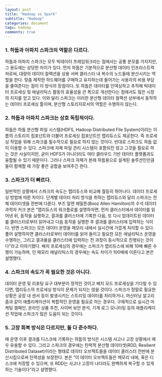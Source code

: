 ```yaml
---
layout: post
title: "Hadoop vs Spark"
subtitle: "Hadoop"
categories: document
tags: hadoop
comments: true
---
```


### 1. 하둡과 아파치 스파크의 역할은 다르다.

하둡과 아파치 스파크는 모두 빅데이터 프레임워크라는 점에서는 공통 분모를 가지지만, 그 용도에는 상당한 차이가 있다. 먼저 하둡은 기본적으로 분산형 데이터 인프라스트럭처로써, 대량의 데이터 컬랙션을 상용 서버 클러스터 내 복수의 노드들에 분산시키는 역할을 한다. 맞춤 제작한 하드웨어를 구매하고 유지하는데 들어가는 사용자의 비용 부담을 줄여준다는 점이 이 방식의 장점이다. 또 하둡은 데이터를 인덱싱하고 추적해 빅데이터 프로세싱 및 애널리틱스 활동의 효율성을 큰 폭으로 개선한다는 점에서도 많은 시장의 지지를 얻고 있다. 이와 달리 스파크는 이러한 분산형 데이터 컬랙션 상부에서 동작하는 데이터 프로세싱 툴이며, 분산형 스토리지로서의 역할은 수행하지 않는다.

### 2. 하둡과 아파치 스파크는 상호 독립적이다.

하둡은 하둡 분산형 파일 시스템(HDFS, Hadoop Distributed File System)이라는 이름의 스토리지 컴포넌트와 더불어 프로세싱 컴포넌트인 맵리듀스도 제공한다. 즉 프로세싱 작업을 위해 스파크를 필수적으로 필요로 하지 않는 것이다. 반대로 스파크도 하둡 없이 이용할 수 있다. 스파크에 자체 파일 관리 시스템이 포함되진 않고 그것을 필요로 하는 것은 사실이지만, 굳이 HDFS가 아니더라도 여타 클라우드 기반 데이터 플랫폼과도 융합될 수 있기 때문이다. 그러나 스파크 자체가 본래 하둡용으로 설계된 솔루션인만큼 둘이 함께할 때 가장 좋은 궁합을 보여주긴 한다.

### 3. 스파크가 더 빠르다.

일반적인 상황에서 스파크의 속도는 맵리듀스와 비교해 월등히 뛰어나다. 데이터 프로세싱 방법에 따른 차이다. 단계별 데이터 처리 방식을 취하는 맵리듀스와 달리 스파크는 전체 데이터셋을 한번에 다룬다. 부즈 알렌 헤밀튼(Booz Allen Hamilton)의 수석 데이터 과학자 커크 본은 “맵리듀스의 워크플로를 설명하자면, 먼저 클러스터에서 데이터를 읽어낸 뒤, 동작을 실행하고, 결과를 클러스터에 기록한 다음, 또 다시 업데이트된 데이터를 클러스터로부터 읽어내고 다음 동작을 실행한 후 결과를 클러스터에 입력하는 식이다. 반면 스파크는 모든 데이터 운영을 메모리 내에서 실시간에 가깝게 처리할 수 있다. 풀어 설명하자면 클러스터로부터 데이터를 읽어 들이고 필요한 모든 애널리틱스 운영을 수행하는, 그리고 결과물을 클러스터에 입력하는 전 과정이 동시적으로 진행되는 것이다”라고 이야기했다. 배치 프로세싱의 경우에는 스파크가 맵리듀스에 비해 10배 빠른 수행이 가능하며, 인 메모리 애널리틱스의 경우에는 속도 차이가 100배에 이른다고 본은 설명했다. 

### 4. 스파크의 속도가 꼭 필요한 것은 아니다.

데이터 운영 및 리포팅 요구 대부분이 정적인 것이고 배치 모드 프로세싱을 기다릴 수 있다면, 맵리듀스의 프로세싱 방식이 문제가 되지는 않을 것이다. 스파크가 정말로 필요한 상황은 공장 내 센서 등이 발생시키는 스트리밍 데이터를 처리하거나, 머신러닝 알고리즘과 같이 애플리케이션이 복합적인 운영을 필요로 하는 경우다. 구체적으로 실시간 마케팅 캠페인, 온라인 상품 추천, 사이버 보안 분석, 기계 로그 모니터링 등의 애플리케이션 작업에 스파크가 많은 도움이 되는 것이다. 

### 5. 고장 회복 방식은 다르지만, 둘 다 준수하다.

매 운영 이후 결과를 디스크에 기록하는 하둡의 방식은 시스템 사고나 고장 상황에서 매우 유용할 수 있다. 그리고 스파크의 경우에는 탄력적 분산형 데이터셋(RDD, Resilient Distributed Dataset)이라는 형태로 데이터 오브젝트들을 데이터 클러스터 전반에 분산시킴으로써 탄력성을 보장한다. 본은 “이 데이터 오브젝트들은 메모리 내에, 혹은 디스크에 저장할 수 있으며, 또 RDD는 사고나 고장이 나더라도 완벽하게 복구할 수 있게 하는 기술이다”라고 설명했다.